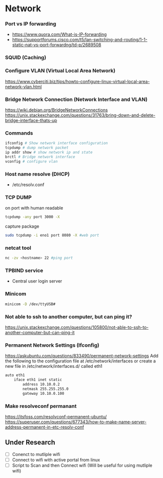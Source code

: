 # Network

### Port vs IP forwarding
- https://www.quora.com/What-is-IP-forwarding
- https://supportforums.cisco.com/t5/lan-switching-and-routing/1-1-static-nat-vs-port-forwardng/td-p/2689508

### SQUID (Caching)

### Configure VLAN (Virtual Local Area Network)
https://www.cyberciti.biz/tips/howto-configure-linux-virtual-local-area-network-vlan.html

### Bridge Network Connection (Network Interface and VLAN)
https://wiki.debian.org/BridgeNetworkConnections
https://unix.stackexchange.com/questions/31763/bring-down-and-delete-bridge-interface-thats-up


### Commands
```bash
ifconfig # Show network interface configuration
tcpdump # dump network packet
ip addr show # show network ip and state
brctl # Bridge network interface
vconfig # configure vlan
```

### Host name resolve (DHCP)
- /etc/resolv.conf
### TCP DUMP
on port with human readable
```bash
tcpdump -any port 3000 -X
```
capture package
```bash
sudo tcpdump -i eno1 port 8080 -X #web port
```

### netcat tool
```bash
nc -zv <hostname> 22 #ping port
```


### TPBIND service
- Central user login server

### Minicom
```bash
minicom -D /dev/ttyUSB#
```
### Not able to ssh to another computer, but can ping it?
https://unix.stackexchange.com/questions/105800/not-able-to-ssh-to-another-computer-but-can-ping-it

### Permanent Network Settings (Ifconfig)
https://askubuntu.com/questions/833490/permanent-network-settings
Add the following to the configuration file at /etc/network/interfaces or create a new file in /etc/network/interfaces.d/ called eth1
```bash
auto eth1
    iface eth1 inet static
        address 10.10.0.2
        netmask 255.255.255.0
        gateway 10.10.0.100
```

### Make resolveconf permanant 
https://itsfoss.com/resolvconf-permanent-ubuntu/
https://superuser.com/questions/677343/how-to-make-name-server-address-permanent-in-etc-resolv-conf


## Under Research ##
- [ ] Conenct to mutliple wifi
- [ ] Connect to wifi with active portal from linux
- [ ] Script to Scan and then Connect wifi (Will be useful for using mutliple wifi)
